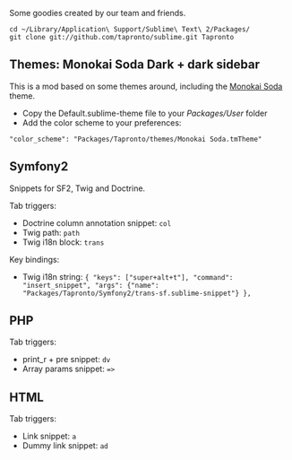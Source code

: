 Some goodies created by our team and friends.

	cd ~/Library/Application\ Support/Sublime\ Text\ 2/Packages/
	git clone git://github.com/tapronto/sublime.git Tapronto

Themes: Monokai Soda Dark + dark sidebar
-----

This is a mod based on some themes around, including the [Monokai Soda](https://github.com/mrlundis/Monokai-Dark-Soda.tmTheme) theme.

- Copy the Default.sublime-theme file to your *Packages/User* folder
- Add the color scheme to your preferences:

`"color_scheme": "Packages/Tapronto/themes/Monokai Soda.tmTheme"`

Symfony2
-----

Snippets for SF2, Twig and Doctrine.

Tab triggers:

- Doctrine column annotation snippet: `col`
- Twig path: `path`
- Twig i18n block: `trans`

Key bindings:

- Twig i18n string: `{ "keys": ["super+alt+t"], "command": "insert_snippet", "args": {"name": "Packages/Tapronto/Symfony2/trans-sf.sublime-snippet"} },`

PHP
-----

Tab triggers:

- print_r + pre snippet: `dv`
- Array params snippet: `=>`

HTML
-----

Tab triggers:

- Link snippet: `a`
- Dummy link snippet: `ad`